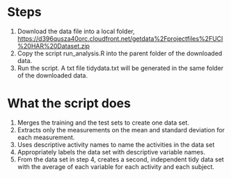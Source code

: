 # Steps
1. Download the data file into a local folder, https://d396qusza40orc.cloudfront.net/getdata%2Fprojectfiles%2FUCI%20HAR%20Dataset.zip 
2. Copy the script run_analysis.R into the parent folder of the downloaded data.
3. Run the script.  A txt file tidydata.txt will be generated in the same folder of the downloaded data.

# What the script does
1. Merges the training and the test sets to create one data set.
2. Extracts only the measurements on the mean and standard deviation for each measurement. 
3. Uses descriptive activity names to name the activities in the data set
4. Appropriately labels the data set with descriptive variable names. 
5. From the data set in step 4, creates a second, independent tidy data set with the average of each variable for each activity and each subject.

